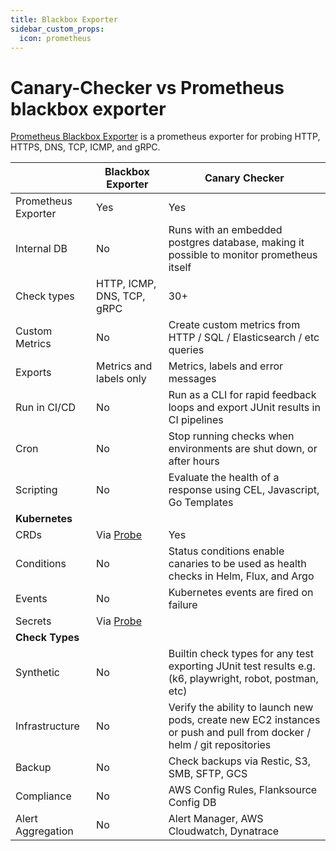 ```yaml
---
title: Blackbox Exporter
sidebar_custom_props:
  icon: prometheus
---
```

# Canary-Checker vs Prometheus blackbox exporter

[Prometheus Blackbox Exporter](https://github.com/prometheus/blackbox_exporter) is a prometheus exporter for probing HTTP, HTTPS, DNS, TCP, ICMP, and gRPC.

|                     | Blackbox Exporter                                                                              | Canary Checker                                                                                                         |
| ------------------- | ---------------------------------------------------------------------------------------------- | ---------------------------------------------------------------------------------------------------------------------- |
| Prometheus Exporter | Yes                                                                                            | Yes                                                                                                                    |
| Internal DB         | No                                                                                             | Runs with an embedded postgres database, making it possible to monitor prometheus itself                               |
| Check types         | HTTP, ICMP, DNS, TCP, gRPC                                                                     | 30+                                                                                                                    |
| Custom Metrics      | No                                                                                             | Create custom metrics from HTTP / SQL / Elasticsearch / etc queries                                                    |
| Exports             | Metrics and labels only                                                                        | Metrics, labels and error messages                                                                                     |
| Run in CI/CD        | No                                                                                             | Run as a CLI for rapid feedback loops and export JUnit results in CI pipelines                                         |
| Cron                | No                                                                                             | Stop running checks when environments are shut down, or after hours                                                    |
| Scripting           | No                                                                                             | Evaluate the health of a response using CEL, Javascript, Go Templates                                                  |
| **Kubernetes**      |                                                                                                |                                                                                                                        |
| CRDs                | Via [Probe](https://prometheus-operator.dev/docs/operator/api/#monitoring.coreos.com/v1.Probe) | Yes                                                                                                                    |
| Conditions          | No                                                                                             | Status conditions enable canaries to be used as health checks in Helm, Flux, and Argo                                  |
| Events              | No                                                                                             | Kubernetes events are fired on failure                                                                                 |
| Secrets             | Via [Probe](https://prometheus-operator.dev/docs/operator/api/#monitoring.coreos.com/v1.Probe) |                                                                                                                        |
| **Check Types**     |                                                                                                |                                                                                                                        |
| Synthetic           | No                                                                                             | Builtin check types for any test exporting JUnit test results e.g. (k6, playwright, robot, postman, etc)               |
| Infrastructure      | No                                                                                             | Verify the ability to launch new pods, create new EC2 instances or push and pull from docker / helm / git repositories |
| Backup              | No                                                                                             | Check backups via Restic, S3, SMB, SFTP, GCS                                                                           |
| Compliance          | No                                                                                             | AWS Config Rules, Flanksource Config DB                                                                                |
| Alert Aggregation   | No                                                                                             | Alert Manager, AWS Cloudwatch, Dynatrace                                                                               |

